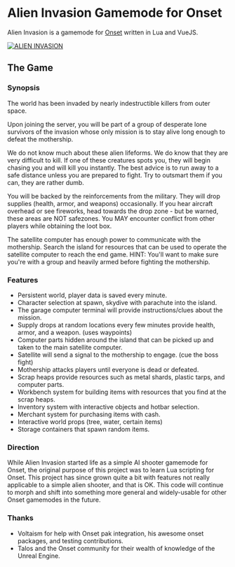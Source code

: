 # Alien Invasion Gamemode for Onset

Alien Invasion is a gamemode for [Onset](https://playonset.com/) written in Lua and VueJS.

[![ALIEN INVASION](https://i.gyazo.com/81411c6f822a754156df834fba6cdd1d.png)](https://gyazo.com/81411c6f822a754156df834fba6cdd1d)

## The Game

### Synopsis

The world has been invaded by nearly indestructible killers from outer space.

Upon joining the server, you will be part of a group of desperate lone survivors of the invasion whose only mission is to stay alive long enough to defeat the mothership.

We do not know much about these alien lifeforms.  We do know that they are very difficult to kill. If one of these creatures spots you, they will begin chasing you and will kill you instantly.  The best advice is to run away to a safe distance unless you are prepared to fight.  Try to outsmart them if you can, they are rather dumb.

You will be backed by the reinforcements from the military.  They will drop supplies (health, armor, and weapons) occasionally.  If you hear aircraft overhead or see fireworks, head towards the drop zone - but be warned, these areas are NOT safezones.  You MAY encounter conflict from other players while obtaining the loot box.  

The satellite computer has enough power to communicate with the mothership. Search the island for resources that can be used to operate the satellite computer to reach the end game.  HINT: You'll want to make sure you're with a group and heavily armed before fighting the mothership.

### Features

* Persistent world, player data is saved every minute.
* Character selection at spawn, skydive with parachute into the island.
* The garage computer terminal will provide instructions/clues about the mission.
* Supply drops at random locations every few minutes provide health, armor, and a weapon. (uses waypoints)
* Computer parts hidden around the island that can be picked up and taken to the main satellite computer.
* Satellite will send a signal to the mothership to engage. (cue the boss fight)
* Mothership attacks players until everyone is dead or defeated.
* Scrap heaps provide resources such as metal shards, plastic tarps, and computer parts.
* Workbench system for building items with resources that you find at the scrap heaps.
* Inventory system with interactive objects and hotbar selection.
* Merchant system for purchasing items with cash.
* Interactive world props (tree, water, certain items)
* Storage containers that spawn random items.

### Direction

While Alien Invasion started life as a simple AI shooter gamemode for Onset, the original
purpose of this project was to learn Lua scripting for Onset.  This project has since
grown quite a bit with features not really applicable to a simple alien shooter, and that
is OK.  This code will continue to morph and shift into something more general and widely-usable for other Onset gamemodes in the future.

### Thanks

* Voltaism for help with Onset pak integration, his awesome onset packages, and testing contributions.
* Talos and the Onset community for their wealth of knowledge of the Unreal Engine.
